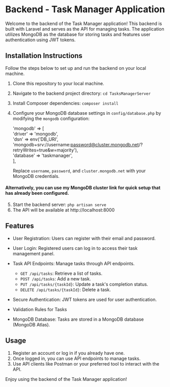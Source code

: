 # Backend - Task Manager Application

Welcome to the backend of the Task Manager application! This backend is built with Laravel and serves as the API for managing tasks. The application utilizes MongoDB as the database for storing tasks and features user authentication using JWT tokens.

## Installation Instructions

Follow the steps below to set up and run the backend on your local machine.

1. Clone this repository to your local machine.
2. Navigate to the backend project directory: `cd TasksManagerServer`
3. Install Composer dependencies: `composer install`
4. Configure your MongoDB database settings in `config/database.php` by modifying the `mongodb` configuration:  
  
    'mongodb' => [  
        'driver' => 'mongodb',  
        'dsn' => env('DB_URI', 'mongodb+srv://username:password@cluster.mongodb.net/?retryWrites=true&w=majority'),  
        'database' => 'taskmanager',  
    ],
     
    Replace `username`, `password`, and `cluster.mongodb.net` with your MongoDB credentials.
      
#### Alternatively, you can use my MongoDB cluster link for quick setup that has already been configured.

5. Start the backend server: `php artisan serve`
6. The API will be available at http://localhost:8000


## Features

- User Registration: Users can register with their email and password.
- User Login: Registered users can log in to access their task management panel.
- Task API Endpoints: Manage tasks through API endpoints.
  - `GET /api/tasks`: Retrieve a list of tasks.
  - `POST /api/tasks`: Add a new task.
  - `PUT /api/tasks/{taskId}`: Update a task's completion status.
  - `DELETE /api/tasks/{taskId}`: Delete a task.

- Secure Authentication: JWT tokens are used for user authentication.
- Validation Rules for Tasks
- MongoDB Database: Tasks are stored in a MongoDB database (MongoDB Atlas).

## Usage

1. Register an account or log in if you already have one.
2. Once logged in, you can use API endpoints to manage tasks.
3. Use API clients like Postman or your preferred tool to interact with the API.

Enjoy using the backend of the Task Manager application!
